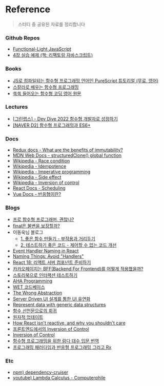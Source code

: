 # Reference

> 스터디 중 공유된 자료를 정리합니다
>

### Github Repos

- [Functional-Light JavaScript](https://github.com/getify/Functional-Light-JS)
- [4장 실습 예제 (책: 리팩토링 자바스크립트)](https://github.com/gilbutITbook/006963/blob/master/ch06/nb.js)

### Books

- [JS로 컴파일되는 함수형 프로그래밍 언어인 PureScript 튜토리얼 (무료, 영어)](https://book.purescript.org/)
- [스칼라로 배우는 함수형 프로그래밍](https://m.yes24.com/Goods/Detail/16969986)
- [쏙쏙 들어오는 함수형 코딩 영어 원문](https://livebook.manning.com/book/grokking-simplicity)

### Lectures

- [[그린랩스] - Dev Dive 2022 함수형 개발자로 성장하기](https://event-us.kr/greenlabs/event/49634)
- [[NAVER D2] 함수형 프로그래밍과 ES6+](https://youtu.be/4sO0aWTd3yc)

### Docs

- [Redux docs - What are the benefits of immutability?](https://redux.js.org/faq/immutable-data#what-are-the-benefits-of-immutability)
- [MDN Web Docs - structuredClone() global function](https://developer.mozilla.org/en-US/docs/Web/API/structuredClone)
- [Wikipedia - Race condition](https://en.wikipedia.org/wiki/Race_condition)
- [Wikipedia - Idempotence](https://en.wikipedia.org/wiki/Idempotence)
- [Wikipedia - Imperative programming](https://en.wikipedia.org/wiki/Imperative_programming)
- [Wikipedia - Side effect](https://en.wikipedia.org/wiki/Side_effect_(computer_science))
- [Wikipedia - Inversion of control](https://en.wikipedia.org/wiki/Inversion_of_control)
- [React Docs - Scheduling](https://legacy.reactjs.org/docs/design-principles.html#scheduling)
- [Vue Docs - 반응형이란?](https://ko.vuejs.org/guide/extras/reactivity-in-depth.html#what-is-reactivity)

### Blogs

- [프로 함수형 프로그래머, 괜찮나?](https://hatemogi.com/2023/0526-profp-ok.html#%ED%94%84%EB%A1%9C-%ED%95%A8%EC%88%98%ED%98%95-%ED%94%84%EB%A1%9C%EA%B7%B8%EB%9E%98%EB%A8%B8-%EA%B4%9C%EC%B0%AE%EB%82%98)
- [final은 불변을 보장할까?](https://velog.io/@kbsat/final%EC%9D%80-%EB%B6%88%EB%B3%80%EC%9D%84-%EB%B3%B4%EC%9E%A5%ED%95%A0%EA%B9%8C)
- 이동욱님 블로그
  - [1. 좋은 함수 만들기 - 부작용과 거리두기](https://jojoldu.tistory.com/697)
  - [2. 테스트하기 좋은 코드 - 제어할 수 없는 코드 개선](https://jojoldu.tistory.com/676)
- [Event Handler Naming in React](https://jaketrent.com/post/naming-event-handlers-react/)
- [Naming Things: Avoid "Handlers"](https://nikas.praninskas.com/javascript/2016/11/28/naming-things-handlers/)
- [React 18: 리액트 서버 컴포넌트 준비하기](https://tech.kakaopay.com/post/react-server-components/)
- [카카오페이지는 BFF(Backend For Frontend)를 어떻게 적용했을까?](https://fe-developers.kakaoent.com/2022/220310-kakaopage-bff/)
- [스토리북으로 인터랙션 테스트하기](https://ui.toast.com/posts/ko_20220111)
- [AHA Programming](https://kentcdodds.com/blog/aha-programming)
- [WET 코드베이스](https://overreacted.io/ko/the-wet-codebase/)
- [The Wrong Abstraction](https://sandimetz.com/blog/2016/1/20/the-wrong-abstraction)
- [Server Driven UI 설계를 통한 UI 유연화](https://devblog.kakaostyle.com/ko/2021-12-16-1-server-driven-ui)
- [Represent data with generic data structures](https://blog.klipse.tech/databook/2022/06/22/generic-data-structures.html)
- [함수 선언문으로의 회귀](https://velog.io/@sa02045/%ED%95%A8%EC%88%98-%EC%84%A0%EC%96%B8%EC%8B%9D%EC%9C%BC%EB%A1%9C%EC%9D%98-%ED%9A%8C%EA%B7%80)
- [원자적 업데이트](https://www.internalpointers.com/post/lock-free-multithreading-atomic-operations)
- [How React isn't reactive, and why you shouldn't care](https://dev.to/this-is-learning/how-react-isn-t-reactive-and-why-you-shouldn-t-care-152m)
- [프론트엔드에서의 Inversion of Control](https://tecoble.techcourse.co.kr/post/2021-05-14-inversion-of-control/)
- [Inversion of Control](https://kentcdodds.com/blog/inversion-of-control)
- [함수형 프로그래밍을 위한 람다 대수 입문 번역](https://studyingeugene.github.io/functional-programming/introduction-to-lambda-calculus/)
- [프로그래밍 패러다임과 반응형 프로그래밍 그리고 Rx](https://yozm.wishket.com/magazine/detail/1334/)

### Etc

- [npm) dependency-cruiser](https://www.npmjs.com/package/dependency-cruiser)
- [youtube) Lambda Calculus - Computerphile](https://www.youtube.com/watch?v=eis11j_iGMs)
